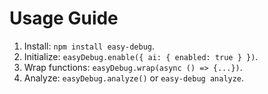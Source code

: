 # Usage Guide
1. Install: `npm install easy-debug`.
2. Initialize: `easyDebug.enable({ ai: { enabled: true } })`.
3. Wrap functions: `easyDebug.wrap(async () => {...})`.
4. Analyze: `easyDebug.analyze()` or `easy-debug analyze`.